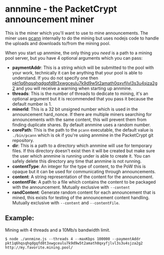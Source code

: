 # annmine - the PacketCrypt announcement miner

This is the miner which you'll want to use to mine announcements.
The miner uses
[pcann](https://github.com/cjdelisle/PacketCrypt/blob/master/docs/pcann.md)
internally to do the mining but uses nodejs code to handle the uploads
and downloads to/from the mining pool.

When you start up annmine, the only thing you *need* is a path to a mining pool server,
but you have 4 optional arguments which you can pass:

* **paymentAddr**: This is a string which will be submitted to the pool with your work,
technically it can be anything that your pool is able to understand. If you do not specify
one then
[pkt1q6hqsqhqdgqfd8t3xwgceulu7k9d9w5t2amath0qxyfjlvl3s3u4sjza2g2](https://pkt-cash.github.io/www.pkt.cash/steward/)
and you will receive a warning when starting up annmine.
* **threads**: This is the number of threads to dedicate to mining, it's an optional argument
but it is recommended that you pass it because the default number is 1.
* **minerId**: This is a 32 bit unsigned number which is used in the announcement hard_nonce.
If there are multiple miners searching for announcements with the same content, this will
prevent them from finding duplicate shares. By default annmine uses a random number.
* **corePath**: This is the path to the `pcann` executable, the default value is `./bin/pcann`
which is ok if you're using annmine in the PacketCrypt git repository.
* **dir**: This is a path to a directory which annmine will use for temporary files.
If this directory doesn't exist then it will be created but make sure the user which
annmine is running under is able to create it. You can safely delete this directory any
time that annmine is not running.
* **contentType**: An integer for the type of content, to the PoW this is opaque but it can
be used for communicating through announcements.
* **content**: A string representation of the content for the announcement.
* **contentFile**: A path to a file which contains the content to be packaged with the
announcement. Mutually exclusive with `--content`
* **randContent**: Generate random content for each announcement that is mined, this exists
for testing of the announcement content handling. Mutually exclusive with `--content` and
`--contentFile`.

## Example:
Mining with 4 threads and a 10Mb/s bandwidth limit.

```
$ node ./annmine.js --threads 4 --maxKbps 100000 --paymentAddr pkt1q6hqsqhqdgqfd8t3xwgceulu7k9d9w5t2amath0qxyfjlvl3s3u4sjza2g2 http://my.favorite.mining.pool/
```
